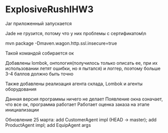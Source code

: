 # ExplosiveRushIHW3
Jar приложенный запускается

Jade не грузится, потому что у них проблемы с сертификатом\n

mvn package -Dmaven.wagon.http.ssl.insecure=true

Такой командой собирается ок

Добавлены lombok, онтология(получилось только описать ее, при их использовании летят ошибки, но я пытался) и логгер, поэтому больше 3-4 баллов должно быть точно

Также добавлены реализация агента склада, Lombok и агенты оборудования

Данная версия программы ничего не делает
Появление окна означает, что все ок, программа работает
Работает оценка заказа на этапе инициализации

Обновление 25 марта: 
add CustomerAgent impl (HEAD -> master); add ProductAgent impl; add EquipAgent args
